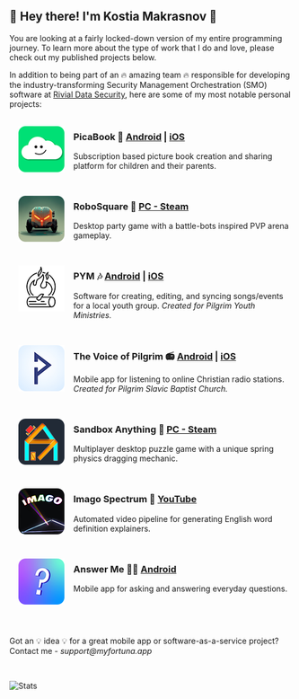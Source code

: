 ## 🚀 Hey there! I'm Kostia Makrasnov 🚀
You are looking at a fairly locked-down version of my entire programming journey. To learn more about the type of work that I do and love, please check out my published projects below. 

In addition to being part of an 🔥 amazing team 🔥 responsible for developing the industry-transforming Security Management Orchestration (SMO) software at [Rivial Data Security](https://www.rivialsecurity.com/), here are some of my most notable personal projects:
<br/>
<br/>

<img style="margin-right:16px;margin-left:16px;" align="left" src="assets/picabook.png" alt="PicaBook Icon">
<h3>PicaBook 🎨  <a href="https://play.google.com/store/apps/details?id=com.myfortuna.picabook">Android</a> | <a href="https://apps.apple.com/us/app/picabook-picture-book-creator/id1643338958">iOS</a> </h3>
<p>Subscription based picture book creation and sharing platform for children and their parents. </p>

&nbsp;

<img style="margin-right:16px;margin-left:16px;" align="left" src="assets/robosquare.png" alt="RoboSquare Icon">
<h3>RoboSquare 🤖 <a href="https://store.steampowered.com/app/1427760/RoboSquare">PC - Steam</a> </h3>
<p>Desktop party game with a battle-bots inspired PVP arena gameplay. </p>

&nbsp;

<img style="margin-right:16px;margin-left:16px;" align="left" src="assets/pym.png" alt="PYM Icon">
<h3>PYM 🎶 <a href="https://play.google.com/store/apps/details?id=com.pilgrim.youth">Android</a> | <a href="https://apps.apple.com/us/app/pym-pilgrim-youth-ministries/id1584725525">iOS</a> </h3>
<p>Software for creating, editing, and syncing songs/events for a local youth group. <i>Created for Pilgrim Youth Ministries.</i></p>

&nbsp;

<img style="margin-right:16px;margin-left:16px;" align="left" src="assets/voice_of_pilgrim.png" alt="The Voice of Pilgrim Icon">
<h3>The Voice of Pilgrim 📻 <a href="https://play.google.com/store/apps/details?id=com.pilgrim.radio2">Android</a> | <a href="https://apps.apple.com/us/app/%D0%B3%D0%BE%D0%BB%D0%BE%D1%81-%D0%BF%D0%B8%D0%BB%D0%B8%D0%B3%D1%80%D0%B8%D0%BC%D0%B0/id1514027262">iOS</a> </h3>
<p>Mobile app for listening to online Christian radio stations. <i>Created for Pilgrim Slavic Baptist Church.</i></p>

&nbsp;

<img style="margin-right:16px;margin-left:16px;" align="left" src="assets/sandbox_anything.png" alt="Sandbox Anything Icon">
<h3> Sandbox Anything 🧩 <a href="https://store.steampowered.com/app/1054370/Sandbox_Anything/">PC - Steam</a> </h3>
<p>Multiplayer desktop puzzle game with a unique spring physics dragging mechanic.</p>

&nbsp;

<img style="margin-right:16px;margin-left:16px;" align="left" src="assets/imago_spectrum.png" alt="Imago Spectrum Icon">
<h3>Imago Spectrum 🎥 <a href="https://www.youtube.com/c/ImagoSpectrum">YouTube</a> </h3>
<p>Automated video pipeline for generating English word definition explainers.</p>

&nbsp;

<img style="margin-right:16px;margin-left:16px;" align="left" src="assets/answer_me.png" alt="Answer Me Icon">
<h3>Answer Me 🙋🏼 <a href="https://play.google.com/store/apps/details?id=com.myfortuna.answer_me">Android</a> </h3>
<p>Mobile app for asking and answering everyday questions.</p>

&nbsp;

<br/>
<p>Got an 💡 idea 💡 for a great mobile app or software-as-a-service project? Contact me - <i>support@myfortuna.app</i><p>
<br/>

![Stats](https://github-readme-stats.vercel.app/api?theme=github_dark&username=makrasnov100&count_private=true)